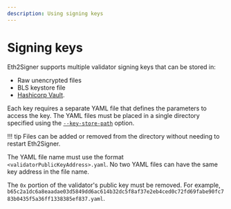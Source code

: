 ```yaml
---
description: Using signing keys
---
```


# Signing keys

Eth2Signer supports multiple validator signing keys that can be stored in:

* Raw unencrypted files
* BLS keystore file
* [Hashicorp Vault](../HowTo/Store-Keys/Use-Hashicorp.md).

Each key requires a separate YAML file that defines the parameters to access the key.
The YAML files must be placed in a single directory specified using the 
[`--key-store-path`](../Reference/CLI/CLI-Syntax.md#key-store-path) option.

!!! tip
    Files can be added or removed from the directory without needing to
    restart Eth2Signer.

The YAML file name must use the format `<validatorPublicKeyAddress>.yaml`. No two YAML
files can have the same key address in the file name.

The `0x` portion of the validator's public key must be removed.
For example,
`b65c2a1dc6a8eaadae03d5849dd6ac614b32dc5f8af37e2eb4ced0c72fd69fabe90fc783b0435f5a36ff1338385ef837.yaml`.